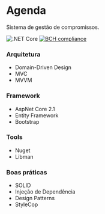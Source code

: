 # Agenda

Sistema de gestão de compromissos.

![.NET Core](https://github.com/phduarte/Agenda/workflows/.NET%20Core/badge.svg)
[![BCH compliance](https://bettercodehub.com/edge/badge/phduarte/Agenda?branch=master)](https://bettercodehub.com/)

### Arquitetura

- Domain-Driven Design
- MVC
- MVVM

### Framework

- AspNet Core 2.1
- Entity Framework
- Bootstrap

### Tools

- Nuget
- Libman

### Boas práticas

- SOLID
- Injeção de Dependência
- Design Patterns
- StyleCop
